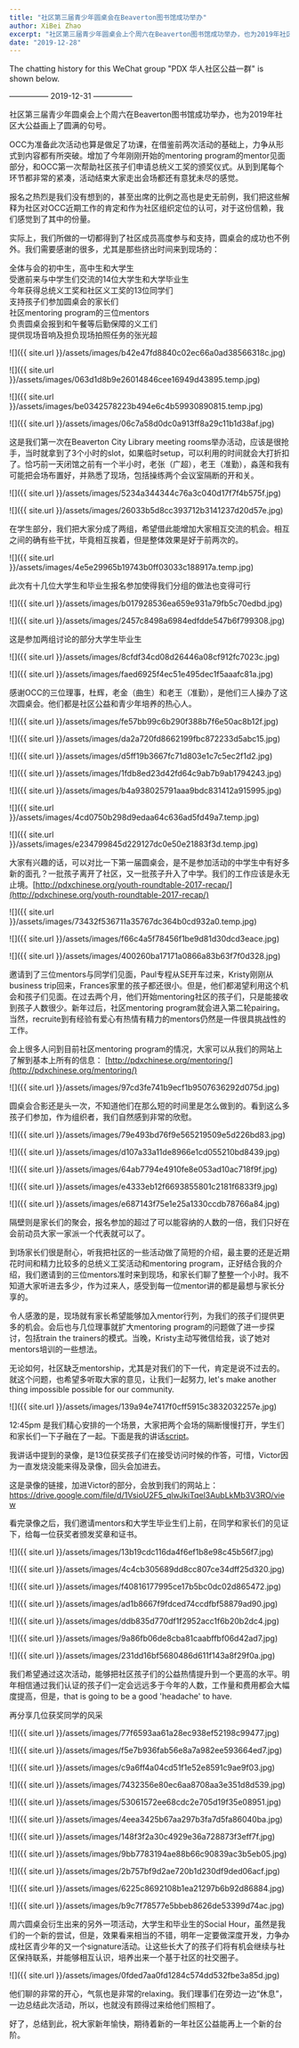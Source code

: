 ```yaml
---
title: "社区第三届青少年圆桌会在Beaverton图书馆成功举办"
author: XiBei Zhao
excerpt: "社区第三届青少年圆桌会上个周六在Beaverton图书馆成功举办，也为2019年社区大公益画上了圆满的句号。OCC为准备此次活动也算是做足了功课，在借鉴前两次活动的基础上，力争从形式到内容都有所突破。增加了今年刚刚开始的mentoring program的mentor见面部分，和OCC第一次帮助社区孩子们申请总统义工奖的颁奖仪式。从到到尾每个环节都非常的紧凑，活动结束大家走出会场都还有意犹未尽的感觉。"
date: "2019-12-28"
---
```


The chatting history for this WeChat group "PDX 华人社区公益一群" is shown below.

—————  2019-12-31  —————

社区第三届青少年圆桌会上个周六在Beaverton图书馆成功举办，也为2019年社区大公益画上了圆满的句号。

OCC为准备此次活动也算是做足了功课，在借鉴前两次活动的基础上，力争从形式到内容都有所突破。增加了今年刚刚开始的mentoring program的mentor见面部分，和OCC第一次帮助社区孩子们申请总统义工奖的颁奖仪式。从到到尾每个环节都非常的紧凑，活动结束大家走出会场都还有意犹未尽的感觉。

报名之热烈是我们没有想到的，甚至出席的比例之高也是史无前例，我们把这些解释为社区对OCC近期工作的肯定和作为社区组织定位的认可，对于这份信赖，我们感觉到了其中的份量。

实际上，我们所做的一切都得到了社区成员高度参与和支持，圆桌会的成功也不例外。我们需要感谢的很多，尤其是那些挤出时间来到现场的：

全体与会的初中生，高中生和大学生  
受邀前来与中学生们交流的14位大学生和大学毕业生  
今年获得总统义工奖和社区义工奖的13位同学们  
支持孩子们参加圆桌会的家长们  
社区mentoring program的三位mentors  
负责圆桌会报到和午餐等后勤保障的义工们  
提供现场音响及担负现场拍照任务的张光超  

![]({{ site.url }}/assets/images/b42e47fd8840c02ec66a0ad38566318c.jpg)

![]({{ site.url }}/assets/images/063d1d8b9e26014846cee16949d43895.temp.jpg)

![]({{ site.url }}/assets/images/be0342578223b494e6c4b59930890815.temp.jpg)

![]({{ site.url }}/assets/images/06c7a58d0dc0a913ff8a29c11b1d38af.jpg)

这是我们第一次在Beaverton City Library meeting rooms举办活动，应该是很抢手，当时就拿到了3个小时的slot，如果临时setup，可以利用的时间就会大打折扣了。恰巧前一天闭馆之前有一个半小时，老张（广超），老王（准勤），淼莲和我有可能把会场布置好，并熟悉了现场，包括操练两个会议室隔断的开和关。

![]({{ site.url }}/assets/images/5234a344344c76a3c040d17f7f4b575f.jpg)

![]({{ site.url }}/assets/images/26033b5d8cc393712b3141237d20d57e.jpg)

在学生部分，我们把大家分成了两组，希望借此能增加大家相互交流的机会。相互之间的确有些干扰，毕竟相互挨着，但是整体效果是好于前两次的。

![]({{ site.url }}/assets/images/4e5e29965b19743b0ff03033c188917a.temp.jpg)

此次有十几位大学生和毕业生报名参加使得我们分组的做法也变得可行

![]({{ site.url }}/assets/images/b017928536ea659e931a79fb5c70edbd.jpg)

![]({{ site.url }}/assets/images/2457c8498a6984edfdde547b6f799308.jpg)

这是参加两组讨论的部分大学生毕业生

![]({{ site.url }}/assets/images/8cfdf34cd08d26446a08cf912fc7023c.jpg)

![]({{ site.url }}/assets/images/faed6925f4ec51e495dec1f5aaafc81a.jpg)

感谢OCC的三位理事，杜辉，老金（曲生）和老王（准勤），是他们三人操办了这次圆桌会。他们都是社区公益和青少年培养的热心人。

![]({{ site.url }}/assets/images/fe57bb99c6b290f388b7f6e50ac8b12f.jpg)

![]({{ site.url }}/assets/images/da2a720fd8662199fbc872233d5abc15.jpg)

![]({{ site.url }}/assets/images/d5ff19b3667fc71d803e1c7c5ec2f1d2.jpg)

![]({{ site.url }}/assets/images/1fdb8ed23d42fd64c9ab7b9ab1794243.jpg)

![]({{ site.url }}/assets/images/b4a938025791aaa9bdc831412a915995.jpg)

![]({{ site.url }}/assets/images/4cd0750b298d9edaa64c636ad5fd49a7.temp.jpg)

![]({{ site.url }}/assets/images/e234799845d229127dc0e50e21883f3d.temp.jpg)

大家有兴趣的话，可以对比一下第一届圆桌会，是不是参加活动的中学生中有好多新的面孔？一批孩子离开了社区，又一批孩子升入了中学。我们的工作应该是永无止境。[http://pdxchinese.org/youth-roundtable-2017-recap/](http://pdxchinese.org/youth-roundtable-2017-recap/)

![]({{ site.url }}/assets/images/73432f536711a35767dc364b0cd932a0.temp.jpg)

![]({{ site.url }}/assets/images/f66c4a5f78456f1be9d81d30dcd3eace.jpg)

![]({{ site.url }}/assets/images/400260ba17171a0866a83b63f7f0d328.jpg)

邀请到了三位mentors与同学们见面，Paul专程从SE开车过来，Kristy刚刚从business trip回来，Frances家里的孩子都还很小。但是，他们都渴望利用这个机会和孩子们见面。在过去两个月，他们开始mentoring社区的孩子们，只是能接收到孩子人数很少。新年过后，社区mentoring program就会进入第二轮pairing。当然，recruite到有经验有爱心有热情有精力的mentors仍然是一件很具挑战性的工作。

会上很多人问到目前社区mentoring program的情况，大家可以从我们的网站上了解到基本上所有的信息： [http://pdxchinese.org/mentoring/](http://pdxchinese.org/mentoring/)

![]({{ site.url }}/assets/images/97cd3fe741b9ecf1b9507636292d075d.jpg)

圆桌会合影还是头一次，不知道他们在那么短的时间里是怎么做到的。看到这么多孩子们参加，作为组织者，我们自然感到非常的欣慰。

![]({{ site.url }}/assets/images/79e493bd76f9e565219509e5d226bd83.jpg)

![]({{ site.url }}/assets/images/d107a33a11de8966e1cd055210bd8439.jpg)

![]({{ site.url }}/assets/images/64ab7794e4910fe8e053ad10ac718f9f.jpg)

![]({{ site.url }}/assets/images/e4333eb12f6693855801c2181f6833f9.jpg)

![]({{ site.url }}/assets/images/e687143f75e1e25a1330ccdb78766a84.jpg)

隔壁则是家长们的聚会，报名参加的超过了可以能容纳的人数的一倍，我们只好在会前动员大家一家派一个代表就可以了。

到场家长们很是耐心，听我把社区的一些活动做了简短的介绍，最主要的还是近期花时间和精力比较多的总统义工奖活动和mentoring program，正好结合我的介绍，我们邀请到的三位mentors准时来到现场，和家长们聊了整整一个小时。我不知道大家听进去多少，作为过来人，感受到每一位mentor讲的都是最想与家长分享的。

令人感激的是，现场就有家长希望能够加入mentor行列，为我们的孩子们提供更多的机会。会后也与几位理事就扩大mentoring program的问题做了进一步探讨，包括train the trainers的模式。当晚，Kristy主动写微信给我，谈了她对mentors培训的一些想法。

无论如何，社区缺乏mentorship，尤其是对我们的下一代，肯定是说不过去的。就这个问题，也希望多听取大家的意见，让我们一起努力, let's make another thing impossible possible for our community.

![]({{ site.url }}/assets/images/139a94e7417f0cff5915c3832032257e.jpg)

12:45pm 是我们精心安排的一个场景，大家把两个会场的隔断慢慢打开，学生们和家长们一下子融在了一起。下面是我的讲话[script](/assets/images/pvsa/PVSA_Speech_at_Youth_Roundtable.pdf)。

我讲话中提到的录像，是13位获奖孩子们在接受访问时候的作答，可惜，Victor因为一直发烧没能来得及录像，回头会加进去。

这是录像的链接，加进Victor的部分，会放到我们的网站上： https://drive.google.com/file/d/1VsioU2F5_qlwJkiTqel3AubLkMb3V3RO/view

看完录像之后，我们邀请mentors和大学生毕业生们上前，在同学和家长们的见证下，给每一位获奖者颁发奖章和证书。

![]({{ site.url }}/assets/images/13b19cdc116da4f6ef1b8e98c45b56f7.jpg)

![]({{ site.url }}/assets/images/4c4cb305689dd8cc807ce34dff25d320.jpg)

![]({{ site.url }}/assets/images/f40816177995ce17b5bc0dc02d865472.jpg)

![]({{ site.url }}/assets/images/ad1b8667f9fdced74ccdfbf58879ad90.jpg)

![]({{ site.url }}/assets/images/ddb835d770df1f2952acc1f6b20b2dc4.jpg)

![]({{ site.url }}/assets/images/9a86fb06de8cba81caabffbf06d42ad7.jpg)

![]({{ site.url }}/assets/images/231dd16bf5680486d611f143a8f29f0a.jpg)

我们希望通过这次活动，能够把社区孩子们的公益热情提升到一个更高的水平。明年相信通过我们认证的孩子们一定会远远多于今年的人数，工作量和费用都会大幅度提高，但是，that is going to be a good 'headache' to have.

再分享几位获奖同学的风采

![]({{ site.url }}/assets/images/77f6593aa61a28ec938ef52198c99477.jpg)

![]({{ site.url }}/assets/images/f5e7b936fab56e8a7a982ee593664ed7.jpg)

![]({{ site.url }}/assets/images/c9a6ff4a04cd51f1e52e8591c9ae9f03.jpg)

![]({{ site.url }}/assets/images/7432356e80ec6aa8708aa3e351d8d539.jpg)

![]({{ site.url }}/assets/images/53061572ee68cdc2e705d19f35e08951.jpg)

![]({{ site.url }}/assets/images/4eea3425b67aa297b3fa7d5fa86040ba.jpg)

![]({{ site.url }}/assets/images/148f3f2a30c4929e36a728873f3eff7f.jpg)

![]({{ site.url }}/assets/images/9bb7783194ae88b66c90839ac3b5eb05.jpg)

![]({{ site.url }}/assets/images/2b757bf9d2ae720b1d230df9ded06acf.jpg)

![]({{ site.url }}/assets/images/6225c8692108b1ea21297b6b92d86884.jpg)

![]({{ site.url }}/assets/images/b9c7f78577e5bbeb8626de53399d74ac.jpg)

周六圆桌会衍生出来的另外一项活动，大学生和毕业生的Social Hour，虽然是我们的一个新的尝试，但是，效果看来相当的不错，明年一定要做深度开发，力争办成社区青少年的又一个signature活动。让这些长大了的孩子们将有机会继续与社区保持联系，并能够相互认识，培养出来一个基于社区的社交圈子。

![]({{ site.url }}/assets/images/0fded7aa0fd1284c574dd532fbe3a85d.jpg)

他们聊的非常的开心，气氛也是非常的relaxing。我们理事们在旁边一边“休息”，一边总结此次活动，所以，也就没有顾得过来给他们照相了。

好了，总结到此，祝大家新年愉快，期待着新的一年社区公益能再上一个新的台阶。

